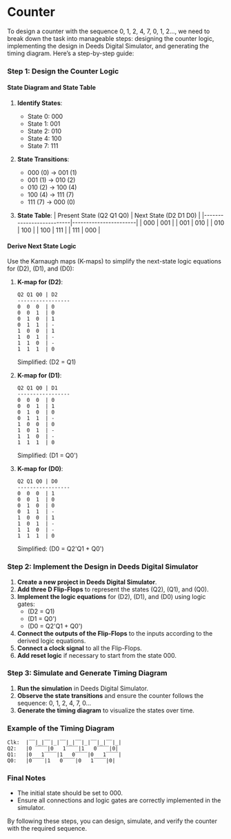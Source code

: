 # Counter

To design a counter with the sequence 0, 1, 2, 4, 7, 0, 1, 2..., we need to break down the task into manageable steps: designing the counter logic, implementing the design in Deeds Digital Simulator, and generating the timing diagram. Here’s a step-by-step guide:

### Step 1: Design the Counter Logic

#### State Diagram and State Table
1. **Identify States**: 
   - State 0: 000
   - State 1: 001
   - State 2: 010
   - State 4: 100
   - State 7: 111

2. **State Transitions**:
   - 000 (0) → 001 (1)
   - 001 (1) → 010 (2)
   - 010 (2) → 100 (4)
   - 100 (4) → 111 (7)
   - 111 (7) → 000 (0)

3. **State Table**:
   | Present State (Q2 Q1 Q0) | Next State (D2 D1 D0) |
   |--------------------------|-----------------------|
   | 000                      | 001                   |
   | 001                      | 010                   |
   | 010                      | 100                   |
   | 100                      | 111                   |
   | 111                      | 000                   |

#### Derive Next State Logic
Use the Karnaugh maps (K-maps) to simplify the next-state logic equations for \(D2\), \(D1\), and \(D0\):

1. **K-map for \(D2\)**:
   ```
   Q2 Q1 Q0 | D2
   -----------------
   0  0  0  | 0
   0  0  1  | 0
   0  1  0  | 1
   0  1  1  | -
   1  0  0  | 1
   1  0  1  | -
   1  1  0  | -
   1  1  1  | 0
   ```
   Simplified: \(D2 = Q1\)

2. **K-map for \(D1\)**:
   ```
   Q2 Q1 Q0 | D1
   -----------------
   0  0  0  | 0
   0  0  1  | 1
   0  1  0  | 0
   0  1  1  | -
   1  0  0  | 0
   1  0  1  | -
   1  1  0  | -
   1  1  1  | 0
   ```
   Simplified: \(D1 = Q0'\)

3. **K-map for \(D0\)**:
   ```
   Q2 Q1 Q0 | D0
   -----------------
   0  0  0  | 1
   0  0  1  | 0
   0  1  0  | 0
   0  1  1  | -
   1  0  0  | 1
   1  0  1  | -
   1  1  0  | -
   1  1  1  | 0
   ```
   Simplified: \(D0 = Q2'Q1 + Q0'\)

### Step 2: Implement the Design in Deeds Digital Simulator

1. **Create a new project in Deeds Digital Simulator**.
2. **Add three D Flip-Flops** to represent the states \(Q2\), \(Q1\), and \(Q0\).
3. **Implement the logic equations** for \(D2\), \(D1\), and \(D0\) using logic gates:
   - \(D2 = Q1\)
   - \(D1 = Q0'\)
   - \(D0 = Q2'Q1 + Q0'\)
4. **Connect the outputs of the Flip-Flops** to the inputs according to the derived logic equations.
5. **Connect a clock signal** to all the Flip-Flops.
6. **Add reset logic** if necessary to start from the state 000.

### Step 3: Simulate and Generate Timing Diagram

1. **Run the simulation** in Deeds Digital Simulator.
2. **Observe the state transitions** and ensure the counter follows the sequence: 0, 1, 2, 4, 7, 0...
3. **Generate the timing diagram** to visualize the states over time.

### Example of the Timing Diagram
```
Clk:  |‾‾|_|‾‾|_|‾‾|_|‾‾|_|‾‾|_|‾‾|_|
Q2:   |0 ‾‾‾‾|0   1‾‾‾‾|1   0‾‾‾‾|0|
Q1:   |0   1‾‾‾‾|1   0‾‾‾‾|0   1‾‾‾‾|
Q0:   |0‾‾‾‾|1   0‾‾‾‾|0   1‾‾‾‾|0|
```

### Final Notes
- The initial state should be set to 000.
- Ensure all connections and logic gates are correctly implemented in the simulator.

By following these steps, you can design, simulate, and verify the counter with the required sequence.